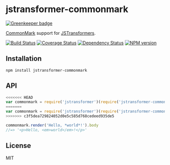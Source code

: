 # jstransformer-commonmark

[![Greenkeeper badge](https://badges.greenkeeper.io/jstransformers/jstransformer-commonmark.svg)](https://greenkeeper.io/)

[CommonMark](https://github.com/jgm/commonmark.js) support for [JSTransformers](http://github.com/jstransformers).

[![Build Status](https://img.shields.io/travis/jstransformers/jstransformer-commonmark/master.svg)](https://travis-ci.org/jstransformers/jstransformer-commonmark)
[![Coverage Status](https://img.shields.io/codecov/c/github/jstransformers/jstransformer-commonmark/master.svg)](https://codecov.io/gh/jstransformers/jstransformer-commonmark)
[![Dependency Status](https://img.shields.io/david/jstransformers/jstransformer-commonmark/master.svg)](http://david-dm.org/jstransformers/jstransformer-commonmark)
[![NPM version](https://img.shields.io/npm/v/jstransformer-commonmark.svg)](https://www.npmjs.org/package/jstransformer-commonmark)

## Installation

    npm install jstransformer-commonmark

## API

```js
<<<<<<< HEAD
var commonmark = require('jstransformer')(require('jstransformer-commonmark'))
=======
var commonmark = require('jstransformer')(require('jstransformer-commonmark'));
>>>>>>> c3f5dea729824052d0e5c585d768cedeed935de5

commonmark.render('Hello, *world*!').body
//=> '<p>Hello, <em>world</em>!</p>'
```

## License

MIT

